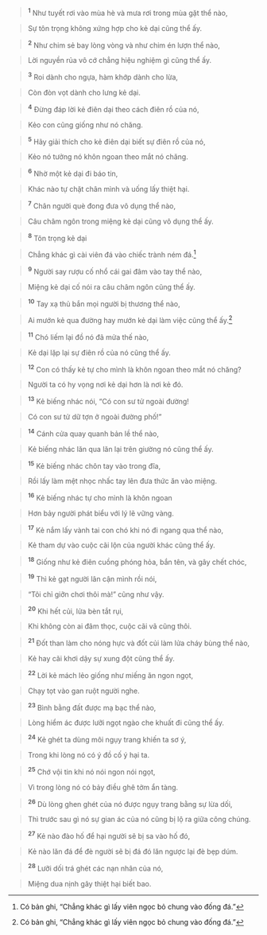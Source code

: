 
> <sup><b>1</b></sup> Như tuyết rơi vào mùa hè và mưa rơi trong mùa gặt thể nào,
>


> Sự tôn trọng không xứng hợp cho kẻ dại cũng thể ấy.
>


> <sup><b>2</b></sup> Như chim sẻ bay lòng vòng và như chim én lượn thể nào,
>


> Lời nguyền rủa vô cớ chẳng hiệu nghiệm gì cũng thể ấy.
>


> <sup><b>3</b></sup> Roi dành cho ngựa, hàm khớp dành cho lừa,
>


> Còn đòn vọt dành cho lưng kẻ dại.
>


> <sup><b>4</b></sup> Đừng đáp lời kẻ điên dại theo cách điên rồ của nó,
>


> Kẻo con cũng giống như nó chăng.
>


> <sup><b>5</b></sup> Hãy giải thích cho kẻ điên dại biết sự điên rồ của nó,
>


> Kẻo nó tưởng nó khôn ngoan theo mắt nó chăng.
>


> <sup><b>6</b></sup> Nhờ một kẻ dại đi báo tin,
>


> Khác nào tự chặt chân mình và uống lấy thiệt hại.
>


> <sup><b>7</b></sup> Chân người què đong đưa vô dụng thể nào,
>


> Câu châm ngôn trong miệng kẻ dại cũng vô dụng thể ấy.
>


> <sup><b>8</b></sup> Tôn trọng kẻ dại
>


> Chẳng khác gì cài viên đá vào chiếc trành ném đá.[^1]
>


> <sup><b>9</b></sup> Người say rượu cố nhổ cái gai đâm vào tay thể nào,
>


> Miệng kẻ dại cố nói ra câu châm ngôn cũng thể ấy.
>


> <sup><b>10</b></sup> Tay xạ thủ bắn mọi người bị thương thể nào,
>


> Ai mướn kẻ qua đường hay mướn kẻ dại làm việc cũng thể ấy.[^1]
>


> <sup><b>11</b></sup> Chó liếm lại đồ nó đã mửa thế nào,
>


> Kẻ dại lặp lại sự điên rồ của nó cũng thể ấy.
>


> <sup><b>12</b></sup> Con có thấy kẻ tự cho mình là khôn ngoan theo mắt nó chăng?
>


> Người ta có hy vọng nơi kẻ dại hơn là nơi kẻ đó.
>


> <sup><b>13</b></sup> Kẻ biếng nhác nói, “Có con sư tử ngoài đường!
>


> Có con sư tử dữ tợn ở ngoài đường phố!”
>


> <sup><b>14</b></sup> Cánh cửa quay quanh bản lề thể nào,
>


> Kẻ biếng nhác lăn qua lăn lại trên giường nó cũng thể ấy.
>


> <sup><b>15</b></sup> Kẻ biếng nhác chôn tay vào trong đĩa,
>


> Rồi lấy làm mệt nhọc nhấc tay lên đưa thức ăn vào miệng.
>


> <sup><b>16</b></sup> Kẻ biếng nhác tự cho mình là khôn ngoan
>


> Hơn bảy người phát biểu với lý lẽ vững vàng.
>


> <sup><b>17</b></sup> Kẻ nắm lấy vành tai con chó khi nó đi ngang qua thể nào,
>


> Kẻ tham dự vào cuộc cãi lộn của người khác cũng thể ấy.
>


> <sup><b>18</b></sup> Giống như kẻ điên cuồng phóng hỏa, bắn tên, và gây chết chóc,
>


> <sup><b>19</b></sup> Thì kẻ gạt người lân cận mình rồi nói,
>


> “Tôi chỉ giỡn chơi thôi mà!” cũng như vậy.
>


> <sup><b>20</b></sup> Khi hết củi, lửa bèn tắt rụi,
>


> Khi không còn ai đâm thọc, cuộc cãi vã cũng thôi.
>


> <sup><b>21</b></sup> Đốt than làm cho nóng hực và đốt củi làm lửa cháy bùng thể nào,
>


> Kẻ hay cãi khơi dậy sự xung đột cũng thể ấy.
>


> <sup><b>22</b></sup> Lời kẻ mách lẻo giống như miếng ăn ngon ngọt,
>


> Chạy tọt vào gan ruột người nghe.
>


> <sup><b>23</b></sup> Bình bằng đất được mạ bạc thể nào,
>


> Lòng hiểm ác được lưỡi ngọt ngào che khuất đi cũng thể ấy.
>


> <sup><b>24</b></sup> Kẻ ghét ta dùng môi ngụy trang khiến ta sơ ý,
>


> Trong khi lòng nó có ý đồ cố ý hại ta.
>


> <sup><b>25</b></sup> Chớ vội tin khi nó nói ngon nói ngọt,
>


> Vì trong lòng nó có bảy điều ghê tởm ẩn tàng.
>


> <sup><b>26</b></sup> Dù lòng ghen ghét của nó được ngụy trang bằng sự lừa dối,
>


> Thì trước sau gì nó sự gian ác của nó cũng bị lộ ra giữa công chúng.
>


> <sup><b>27</b></sup> Kẻ nào đào hố để hại người sẽ bị sa vào hố đó,
>


> Kẻ nào lăn đá để đè người sẽ bị đá đó lăn ngược lại đè bẹp dúm.
>


> <sup><b>28</b></sup> Lưỡi dối trá ghét các nạn nhân của nó,
>


> Miệng dua nịnh gây thiệt hại biết bao.
>

[^1]: Có bản ghi, “Chẳng khác gì lấy viên ngọc bỏ chung vào đống đá.”
[^1]: Có bản ghi, “Đấng Cao Cả dựng nên mọi vật sẽ báo trả cho kẻ dại dột và kẻ vi phạm.”
